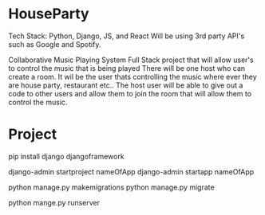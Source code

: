 # HouseParty
Tech Stack: Python, Django, JS, and React
Will be using 3rd party API's such as Google and Spotify.

Collaborative Music Playing System
Full Stack project that will allow user's to control the music that is being played 
There will be one host who can create a room.  It wil be the user thats controlling the music where ever they are house party, restaurant etc..
The host user will be able to give out a code to other users and allow them to join the room that will allow them to control the music.
# Project
pip install django djangoframework
<!-- create django project -->
django-admin startproject nameOfApp
django-admin startapp nameOfApp
<!-- initialize db-- django default db -->
python manage.py makemigrations
python manage.py migrate
<!-- run server -->
python mange.py runserver